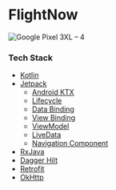 # FlightNow

![Google Pixel 3XL – 4](https://user-images.githubusercontent.com/50977094/155676507-76e32937-005f-4049-a39f-dfa8123c105a.png)


<h3>Tech Stack</h3>

<ul dir="auto">
<li><a href="https://kotlinlang.org" rel="nofollow">Kotlin</a></li>
<li><a href="https://developer.android.com/jetpack" rel="nofollow">Jetpack</a>
<ul dir="auto">
<li><a href="https://developer.android.com/kotlin/ktx" rel="nofollow">Android KTX</a></li>
<li><a href="https://developer.android.com/topic/libraries/architecture/lifecycle" rel="nofollow">Lifecycle</a></li>
<li><a href="https://developer.android.com/topic/libraries/data-binding" rel="nofollow">Data Binding</a></li>
<li><a href="https://developer.android.com/topic/libraries/view-binding" rel="nofollow">View Binding</a></li>
<li><a href="https://developer.android.com/topic/libraries/architecture/viewmodel" rel="nofollow">ViewModel</a></li>
<li><a href="https://developer.android.com/topic/libraries/architecture/livedata" rel="nofollow">LiveData</a></li>
<li><a href="https://developer.android.com/guide/navigation/navigation-getting-started" rel="nofollow">Navigation Component</a></li>
</ul>
</li>
<li><a href="https://kotlinlang.org/docs/reference/coroutines/flow.html" rel="nofollow">RxJava</a>
</li>
<li><a href="https://dagger.dev/hilt/" rel="nofollow">Dagger Hilt</a></li>
<li><a href="https://square.github.io/retrofit/" rel="nofollow">Retrofit</a></li>
<li><a href="https://github.com/square/okhttp">OkHttp</a></li>
</li>
</ul>
